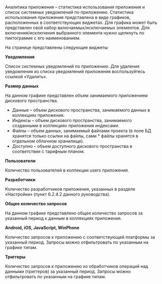 Аналитика приложения – статистика использования приложения и список системных уведомлений по приложению. Статистика использования приложения представлена в виде графиков, расположенных в соответствующих виджетах. Для графика может быть представлен свой набор включаемых/исключаемых элементов. Для включения/исключения выбранного элемента нужно щелкнуть по пиктограмме с его наименованием.

На странице представлены следующие виджеты:

**Уведомления**

Список системных уведомлений по приложению. Для удаления уведомления из списка уведомлений приложения воспользуйтесь ссылкой «Удалить».

**Размер данных**

На данном графике представлен объем занимаемого приложением дискового пространства.

* Данные – объем дискового пространства, занимаемого данных в коллекциях приложения.
* Индексы – объем дискового пространства, занимаемого созданными в коллекциях приложения индексами.
* Файлы – объем данных, занимаемый файлами проекта (в поле БД хранятся только ссылки на файлы, сами * файлы хранятся в отдельном облачном хранилище).
* Доступно – объем доступного дискового пространства в соответствии с тарифным планом.

**Пользователи**

Количество пользователей в коллекции users приложения.

**Разработчики**

Количество разработчиков приложения, указанных в разделе «Настройки» (пункт 6.2.4.2 данного руководства).

**Общее количество запросов**

На данном графике представлено общее количество запросов за указанный период к данным в коллекциях приложения.

**Android, iOS, JavaScript, WinPhone**

Количество запросов к приложению с соответствующей платформы за указанный период. Запросы можно отфильтровать по указанным на графике типам.

**Триггеры**

Количество запросов к приложению из обработчиков операций над данными (триггеров) за указанный период. Запросы можно отфильтровать по указанным на графике типам.